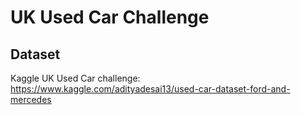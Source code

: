 # UK Used Car Challenge

## Dataset

Kaggle UK Used Car challenge: https://www.kaggle.com/adityadesai13/used-car-dataset-ford-and-mercedes
